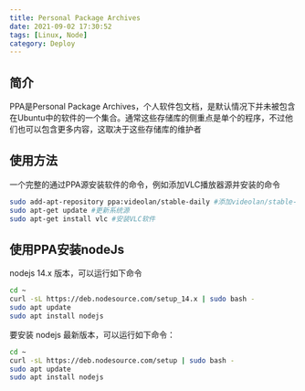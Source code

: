```yaml
---
title: Personal Package Archives
date: 2021-09-02 17:30:52
tags: [Linux, Node]
category: Deploy
---
```


## 简介
PPA是Personal Package Archives，个人软件包文档，是默认情况下并未被包含在Ubuntu中的软件的一个集合。通常这些存储库的侧重点是单个的程序，不过他们也可以包含更多内容，这取决于这些存储库的维护者

## 使用方法
一个完整的通过PPA源安装软件的命令，例如添加VLC播放器源并安装的命令

```Bash
sudo add-apt-repository ppa:videolan/stable-daily #添加videolan/stable-daily源
sudo apt-get update #更新系统源
sudo apt-get install vlc #安装VLC软件
```

## 使用PPA安装nodeJs
nodejs 14.x 版本，可以运行如下命令

```Bash
cd ~
curl -sL https://deb.nodesource.com/setup_14.x | sudo bash -
sudo apt update
sudo apt install nodejs
```

要安装 nodejs 最新版本，可以运行如下命令：

```Bash
cd ~
curl -sL https://deb.nodesource.com/setup | sudo bash -
sudo apt update
sudo apt install nodejs
```